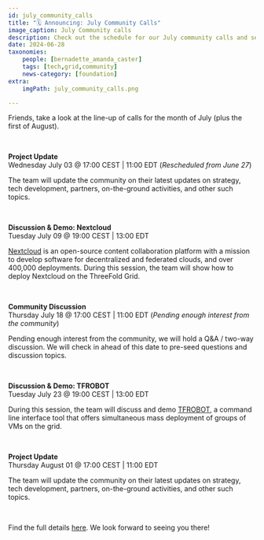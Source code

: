```yaml
---
id: july_community_calls
title: "🗓 Announcing: July Community Calls"
image_caption: July Community calls
description: Check out the schedule for our July community calls and see what's on the agenda. Save the date!
date: 2024-06-28
taxonomies:
    people: [bernadette_amanda_caster]
    tags: [tech,grid,community]
    news-category: [foundation]
extra:
    imgPath: july_community_calls.png

---
```


Friends, take a look at the line-up of calls for the month of July (plus the first of August).  

<br/>

**Project Update** <br>
Wednesday July 03 @ 17:00 CEST | 11:00 EDT (*Rescheduled from June 27*) <br>

The team will update the community on their latest updates on strategy, tech development, partners, on-the-ground activities, and other such topics.

<br/>

**Discussion & Demo: Nextcloud** <br>
Tuesday July 09 @ 19:00 CEST | 13:00 EDT <br>

[Nextcloud](https://nextcloud.com/) is an open-source content collaboration platform with a mission to develop software for decentralized and federated clouds, and over 400,000 deployments. During this session, the team will show how to deploy Nextcloud on the ThreeFold Grid.

<br/>

**Community Discussion** <br>
Thursday July 18 @ 17:00 CEST | 11:00 EDT (*Pending enough interest from the community*) <br>

Pending enough interest from the community, we will hold a Q&A / two-way discussion. We will check in ahead of this date to pre-seed questions and discussion topics.

<br/>

**Discussion & Demo: TFROBOT** <br>
Tuesday July 23 @ 19:00 CEST | 13:00 EDT <br>

During this session, the team will discuss and demo [TFROBOT](https://manual.grid.tf/documentation/developers/tfrobot/tfrobot.html), a command line interface tool that offers simultaneous mass deployment of groups of VMs on the grid.

<br/>

**Project Update** <br>
Thursday August 01 @ 17:00 CEST | 11:00 EDT <br>

The team will update the community on their latest updates on strategy, tech development, partners, on-the-ground activities, and other such topics.

<br/>

Find the full details [here](https://forum.threefold.io/t/july-2024-threefold-community-call-schedule/4380). We look forward to seeing you there!



